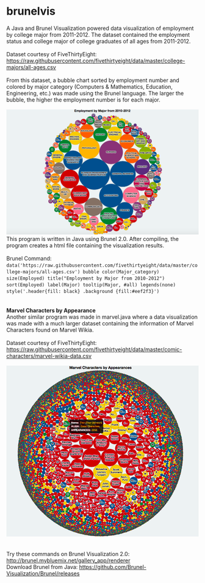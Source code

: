 # brunelvis

A Java and Brunel Visualization powered data visualization of employment by college major from 2011-2012.
The dataset contained the employment status and college major of college graduates of all ages from 2011-2012. 
<br><br>
Dataset courtesy of FiveThirtyEight: https://raw.githubusercontent.com/fivethirtyeight/data/master/college-majors/all-ages.csv
<br><br>
From this dataset, a bubble chart sorted by employment number and colored by major category (Computers & Mathematics, Education, Engineering, etc.) was made using the Brunel language. 
The larger the bubble, the higher the employment number is for each major.
<br><br>
![alt tag](https://github.com/chrisnguyenhi/brunelvis/blob/master/output.png)
<br>
This program is written in Java using Brunel 2.0. After compiling, the program creates a html file containing the visualization results. 
<br><br>
Brunel Command: <br>
``data('https://raw.githubusercontent.com/fivethirtyeight/data/master/college-majors/all-ages.csv') bubble color(Major_category) size(Employed) title("Employment by Major from 2010-2012") sort(Employed) label(Major) tooltip(Major, #all) legends(none) style('.header{fill: black} .background {fill:#eef2f3}')
``
<br>
<br>
<br>
**Marvel Characters by Appearance**
<br>
Another similar program was made in marvel.java where a data visualization was made with a much larger dataset containing the information of Marvel Characters found on Marvel Wikia. 
<br><br>
Dataset courtesy of FiveThirtyEight: https://raw.githubusercontent.com/fivethirtyeight/data/master/comic-characters/marvel-wikia-data.csv
<br><br>
![alt tag](https://github.com/chrisnguyenhi/brunelvis/blob/master/large.png)
<br>
<br>
<br>Try these commands on Brunel Visualization 2.0: http://brunel.mybluemix.net/gallery_app/renderer
<br>Download Brunel from Java: https://github.com/Brunel-Visualization/Brunel/releases


